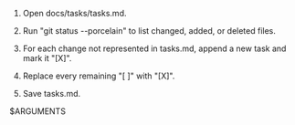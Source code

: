 1. Open docs/tasks/tasks.md.

2. Run "git status --porcelain" to list changed, added, or deleted files.

3. For each change not represented in tasks.md, append a new task and mark it "[X]".

4. Replace every remaining "[ ]" with "[X]".

5. Save tasks.md.

$ARGUMENTS
